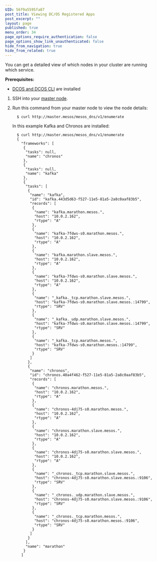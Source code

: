 ```yaml
---
UID: 56f9a5595fa87
post_title: Viewing DC/OS Registered Apps
post_excerpt: ""
layout: page
published: true
menu_order: 34
page_options_require_authentication: false
page_options_show_link_unauthenticated: false
hide_from_navigation: true
hide_from_related: true
---
```

You can get a detailed view of which nodes in your cluster are running which service.

**Prerequisites:**  

* <a href="https://docs.mesosphere.com/concepts/installing/">DCOS and DCOS CLI</a> are installed

1.  SSH into your [master node][1].

2.  Run this command from your master node to view the node details:
    
          $ curl http://master.mesos/mesos_dns/v1/enumerate
        
    
    In this example Kafka and Chronos are installed:
    
          $ curl http://master.mesos/mesos_dns/v1/enumerate
          {
            "frameworks": [
             {
              "tasks": null,
              "name": "chronos"
             },
             {
              "tasks": null,
              "name": "kafka"
             },
             {
              "tasks": [
               {
                "name": "kafka",
                "id": "kafka.443d5d63-f527-11e5-81a5-2a8c0aaf83b5",
                "records": [
                 {
                  "name": "kafka.marathon.mesos.",
                  "host": "10.0.2.162",
                  "rtype": "A"
                 },
                 {
                  "name": "kafka-7fdws-s0.marathon.mesos.",
                  "host": "10.0.2.162",
                  "rtype": "A"
                 },
                 {
                  "name": "kafka.marathon.slave.mesos.",
                  "host": "10.0.2.162",
                  "rtype": "A"
                 },
                 {
                  "name": "kafka-7fdws-s0.marathon.slave.mesos.",
                  "host": "10.0.2.162",
                  "rtype": "A"
                 },
                 {
                  "name": "_kafka._tcp.marathon.slave.mesos.",
                  "host": "kafka-7fdws-s0.marathon.slave.mesos.:14799",
                  "rtype": "SRV"
                 },
                 {
                  "name": "_kafka._udp.marathon.slave.mesos.",
                  "host": "kafka-7fdws-s0.marathon.slave.mesos.:14799",
                  "rtype": "SRV"
                 },
                 {
                  "name": "_kafka._tcp.marathon.mesos.",
                  "host": "kafka-7fdws-s0.marathon.mesos.:14799",
                  "rtype": "SRV"
                 }
                ]
               },
               {
                "name": "chronos",
                "id": "chronos.40a4f462-f527-11e5-81a5-2a8c0aaf83b5",
                "records": [
                 {
                  "name": "chronos.marathon.mesos.",
                  "host": "10.0.2.162",
                  "rtype": "A"
                 },
                 {
                  "name": "chronos-4dj75-s0.marathon.mesos.",
                  "host": "10.0.2.162",
                  "rtype": "A"
                 },
                 {
                  "name": "chronos.marathon.slave.mesos.",
                  "host": "10.0.2.162",
                  "rtype": "A"
                 },
                 {
                  "name": "chronos-4dj75-s0.marathon.slave.mesos.",
                  "host": "10.0.2.162",
                  "rtype": "A"
                 },
                 {
                  "name": "_chronos._tcp.marathon.slave.mesos.",
                  "host": "chronos-4dj75-s0.marathon.slave.mesos.:9106",
                  "rtype": "SRV"
                 },
                 {
                  "name": "_chronos._udp.marathon.slave.mesos.",
                  "host": "chronos-4dj75-s0.marathon.slave.mesos.:9106",
                  "rtype": "SRV"
                 },
                 {
                  "name": "_chronos._tcp.marathon.mesos.",
                  "host": "chronos-4dj75-s0.marathon.mesos.:9106",
                  "rtype": "SRV"
                 }
                ]
               }
              ],
              "name": "marathon"
             }
            ]

 [1]: /administration/sshcluster/